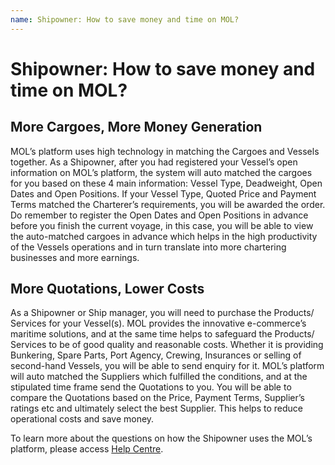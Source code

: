 ```yaml
---
name: Shipowner: How to save money and time on MOL?
---
```


# Shipowner: How to save money and time on MOL?

##  More Cargoes, More Money Generation

MOL’s platform uses high technology in matching the Cargoes and Vessels together. As a Shipowner, after you had registered your Vessel’s open information on MOL’s platform, the system will auto matched the cargoes for you based on these 4 main information: Vessel Type, Deadweight, Open Dates and Open Positions. If your Vessel Type, Quoted Price and Payment Terms matched the Charterer’s requirements, you will be awarded the order. Do remember to register the Open Dates and Open Positions in advance before you finish the current voyage, in this case, you will be able to view the auto-matched cargoes in advance which helps in the high productivity of the Vessels operations and in turn translate into more chartering businesses and more earnings.

##  More Quotations, Lower Costs

As a Shipowner or Ship manager, you will need to purchase the Products/ Services for your Vessel(s). MOL provides the innovative e-commerce’s maritime solutions, and at the same time helps to safeguard the Products/ Services to be of good quality and reasonable costs. Whether it is providing Bunkering, Spare Parts, Port Agency, Crewing, Insurances or selling of second-hand Vessels, you will be able to send enquiry for it. MOL’s platform will auto matched the Suppliers which fulfilled the conditions, and at the stipulated time frame send the Quotations to you. You will be able to compare the Quotations based on the Price, Payment Terms, Supplier’s ratings etc and ultimately select the best Supplier. This helps to reduce operational costs and save money.

To learn more about the questions on how the Shipowner uses the MOL’s platform, please access [Help Centre](http://emarineonline.com).



